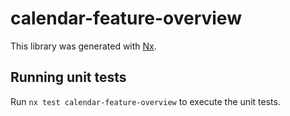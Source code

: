 # calendar-feature-overview

This library was generated with [Nx](https://nx.dev).

## Running unit tests

Run `nx test calendar-feature-overview` to execute the unit tests.
